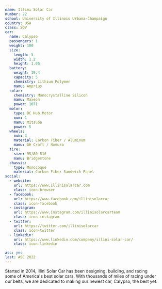 ```yaml
---
name: Illini Solar Car
number: 22
school: University of Illinois Urbana-Champaign
country: USA
class: SOV
car: 
  name: Calypso
  passengers: 1
  weight: 180
  size:
    length: 5
    width: 1.2
    height: 1.06
  battery: 
    weight: 19.4
    capacity: 5
    chemistry: Lithium Polymer
    manu: Amprius
  solar: 
    chemistry: Monocrystalline Silicon
    manu: Maxeon
    power: 1071
  motor: 
    type: DC Hub Motor
    num: 1
    manu: Mitsuba
    power: 5
  wheels: 
    num: 3
    material: Carbon Fiber / Aluminum
    manu: GH Craft / Nomura
  tire:
    size: 95/80 R16
    manu: Bridgestone
  chassis: 
    type: Monocoque
    material: Carbon Fiber Sandwich Panel
social: 
  - website: 
    url: https://www.illinisolarcar.com
    class: icon-browser
  - facebook: 
    url: https://www.facebook.com/illinisolarcar
    class: icon-facebook
  - instagram: 
    url: https://www.instagram.com/illinisolarcarteam
    class: icon-instagram
  - twitter: 
    url: https://twitter.com/illinisolarcar
    class: icon-twitter
  - linkedin:
    url: https://www.linkedin.com/company/illini-solar-car/
    class: icon-linkedin

asc: yes
last: ASC 2022
---
```

Started in 2014, Illini Solar Car has been designing, building, and racing some of America's best solar cars. With thousands of miles of racing under our belts, we are dedicated to making our newest car, Calypso, the best yet.